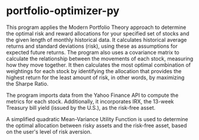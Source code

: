 # portfolio-optimizer-py

This program applies the Modern Portfolio Theory approach to determine the optimal risk and reward allocations for your specified set of stocks and the given length of monthly historical data. It calculates historical average returns and standard deviations (risk), using these as assumptions for expected future returns. The program also uses a covariance matrix to calculate the relationship between the movements of each stock, measuring how they move together. It then calculates the most optimal combination of weightings for each stock by identifying the allocation that provides the highest return for the least amount of risk, in other words, by maximizing the Sharpe Ratio.

The program imports data from the Yahoo Finance API to compute the metrics for each stock. Additionally, it incorporates IRX, the 13-week Treasury bill yield (issued by the U.S.), as the risk-free asset.

A simplified quadratic Mean-Variance Utility Function is used to determine the optimal allocation between risky assets and the risk-free asset, based on the user's level of risk aversion.

